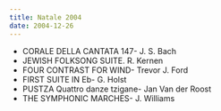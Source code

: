 ```yaml
---
title: Natale 2004
date: 2004-12-26
---
```

  * CORALE DELLA CANTATA 147- J. S. Bach
  * JEWISH FOLKSONG SUITE. R. Kernen
  * FOUR CONTRAST FOR WIND- Trevor J. Ford
  * FIRST SUITE IN Eb- G. Holst
  * PUSTZA Quattro danze tzigane- Jan Van der Roost
  * THE SYMPHONIC MARCHES- J. Williams